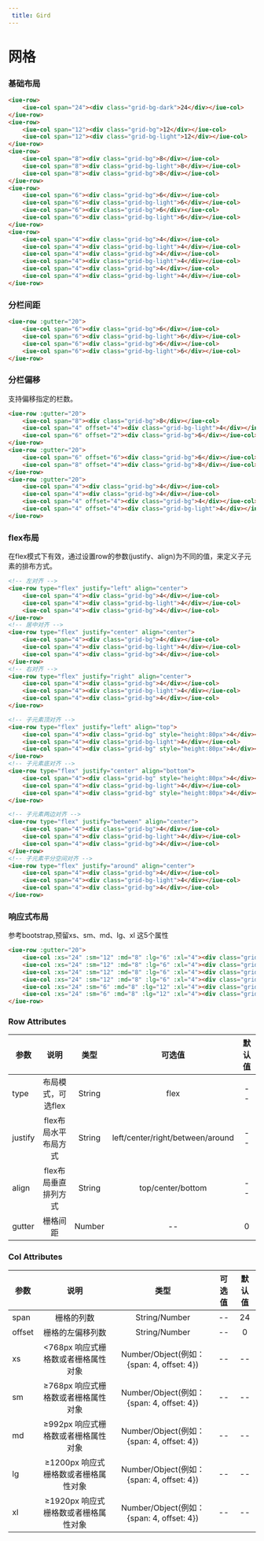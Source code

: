 ```yaml
---
 title: Gird
---
```


# 网格

### 基础布局

<grid-base></grid-base>

~~~ html
<iue-row>
    <iue-col span="24"><div class="grid-bg-dark">24</div></iue-col>
</iue-row>
<iue-row>
    <iue-col span="12"><div class="grid-bg">12</div></iue-col>
    <iue-col span="12"><div class="grid-bg-light">12</div></iue-col>
</iue-row>
<iue-row>
    <iue-col span="8"><div class="grid-bg">8</div></iue-col>
    <iue-col span="8"><div class="grid-bg-light">8</div></iue-col>
    <iue-col span="8"><div class="grid-bg">8</div></iue-col>
</iue-row>
<iue-row>
    <iue-col span="6"><div class="grid-bg">6</div></iue-col>
    <iue-col span="6"><div class="grid-bg-light">6</div></iue-col>
    <iue-col span="6"><div class="grid-bg">6</div></iue-col>
    <iue-col span="6"><div class="grid-bg-light">6</div></iue-col>
</iue-row>
<iue-row>
    <iue-col span="4"><div class="grid-bg">4</div></iue-col>
    <iue-col span="4"><div class="grid-bg-light">4</div></iue-col>
    <iue-col span="4"><div class="grid-bg">4</div></iue-col>
    <iue-col span="4"><div class="grid-bg-light">4</div></iue-col>
    <iue-col span="4"><div class="grid-bg">4</div></iue-col>
    <iue-col span="4"><div class="grid-bg-light">4</div></iue-col>
</iue-row>
~~~

### 分栏间距
<grid-gutter></grid-gutter>

~~~html
<iue-row :gutter="20">
    <iue-col span="6"><div class="grid-bg">6</div></iue-col>
    <iue-col span="6"><div class="grid-bg-light">6</div></iue-col>
    <iue-col span="6"><div class="grid-bg">6</div></iue-col>
    <iue-col span="6"><div class="grid-bg-light">6</div></iue-col>
</iue-row>
~~~

### 分栏偏移
支持偏移指定的栏数。
<grid-offset></grid-offset>

~~~html
<iue-row :gutter="20">
    <iue-col span="8"><div class="grid-bg">8</div></iue-col>
    <iue-col span="4" offset="4"><div class="grid-bg-light">4</div></iue-col>
    <iue-col span="6" offset="2"><div class="grid-bg">6</div></iue-col>
</iue-row>
<iue-row :gutter="20">
    <iue-col span="6" offset="6"><div class="grid-bg">6</div></iue-col>
    <iue-col span="8" offset="4"><div class="grid-bg">8</div></iue-col>
</iue-row>
<iue-row :gutter="20">
    <iue-col span="4"><div class="grid-bg">4</div></iue-col>
    <iue-col span="4"><div class="grid-bg">4</div></iue-col>
    <iue-col span="4" offset="4"><div class="grid-bg">4</div></iue-col>
    <iue-col span="4" offset="4"><div class="grid-bg-light">4</div></iue-col>
</iue-row>
~~~
### flex布局
在flex模式下有效，通过设置row的参数(justify、align)为不同的值，来定义子元素的排布方式。

<grid-flex></grid-flex>

~~~html
<!-- 左对齐 -->
<iue-row type="flex" justify="left" align="center">
    <iue-col span="4"><div class="grid-bg">4</div></iue-col>
    <iue-col span="4"><div class="grid-bg-light">4</div></iue-col>
    <iue-col span="4"><div class="grid-bg">4</div></iue-col>
</iue-row>
<!-- 居中对齐 -->
<iue-row type="flex" justify="center" align="center">
    <iue-col span="4"><div class="grid-bg">4</div></iue-col>
    <iue-col span="4"><div class="grid-bg-light">4</div></iue-col>
    <iue-col span="4"><div class="grid-bg">4</div></iue-col>
</iue-row>
<!-- 右对齐 -->
<iue-row type="flex" justify="right" align="center">
    <iue-col span="4"><div class="grid-bg">4</div></iue-col>
    <iue-col span="4"><div class="grid-bg-light">4</div></iue-col>
    <iue-col span="4"><div class="grid-bg">4</div></iue-col>
</iue-row>

<!-- 子元素顶对齐 -->
<iue-row type="flex" justify="left" align="top">
    <iue-col span="4"><div class="grid-bg" style="height:80px">4</div></iue-col>
    <iue-col span="4"><div class="grid-bg-light">4</div></iue-col>
    <iue-col span="4"><div class="grid-bg" style="height:80px">4</div></iue-col>
</iue-row>
<!-- 子元素底对齐 -->
<iue-row type="flex" justify="center" align="bottom">
    <iue-col span="4"><div class="grid-bg" style="height:80px">4</div></iue-col>
    <iue-col span="4"><div class="grid-bg-light">4</div></iue-col>
    <iue-col span="4"><div class="grid-bg" style="height:80px">4</div></iue-col>
</iue-row>

<!-- 子元素两边对齐 -->
<iue-row type="flex" justify="between" align="center">
    <iue-col span="4"><div class="grid-bg">4</div></iue-col>
    <iue-col span="4"><div class="grid-bg-light">4</div></iue-col>
    <iue-col span="4"><div class="grid-bg">4</div></iue-col>
</iue-row>
<!-- 子元素平分空间对齐 -->
<iue-row type="flex" justify="around" align="center">
    <iue-col span="4"><div class="grid-bg">4</div></iue-col>
    <iue-col span="4"><div class="grid-bg-light">4</div></iue-col>
    <iue-col span="4"><div class="grid-bg">4</div></iue-col>
</iue-row>
~~~

### 响应式布局
参考bootstrap,预留xs、sm、md、lg、xl 这5个属性

<grid-media></grid-media>

~~~html
<iue-row :gutter="20">
    <iue-col :xs="24" :sm="12" :md="8" :lg="6" :xl="4"><div class="grid-bg"> </div></iue-col>
    <iue-col :xs="24" :sm="12" :md="8" :lg="6" :xl="4"><div class="grid-bg-light"> </div></iue-col>
    <iue-col :xs="24" :sm="12" :md="8" :lg="6" :xl="4"><div class="grid-bg"> </div></iue-col>
    <iue-col :xs="24" :sm="12" :md="8" :lg="6" :xl="4"><div class="grid-bg-light"> </div></iue-col>
    <iue-col :xs="24" :sm="6" :md="8" :lg="12" :xl="4"><div class="grid-bg"> </div></iue-col>
    <iue-col :xs="24" :sm="6" :md="8" :lg="12" :xl="4"><div class="grid-bg-light"> </div></iue-col>
</iue-row>
~~~


### Row Attributes

| 参数        | 说明                       | 类型        | 可选值                             |默认值       |
| ----------- |:-----------------------:| :------------:| :---------------------------------:| :----------:|
| type        | 布局模式，可选flex         |    String   | flex                               |  --         |
| justify     | flex布局水平布局方式       |    String   | left/center/right/between/around   |  --         |
| align       | flex布局垂直排列方式       |    String   | top/center/bottom                   |  --        |
| gutter      | 栅格间距                  |    Number   | --                                  |  0        |


### Col Attributes

| 参数        | 说明                                | 类型                                           | 可选值         |默认值       |
| ----------- |:----------------------------------:| :---------------------------------------------:| :-------------:| :----------:|
| span        | 栅格的列数                          |    String/Number                               |  --            |  24        |
| offset      | 栅格的左偏移列数                     |    String/Number                               | --             |  0         |
| xs          | <768px 响应式栅格数或者栅格属性对象   |    Number/Object(例如： {span: 4, offset: 4})   | --             |  --        |
| sm          | ≥768px 响应式栅格数或者栅格属性对象   |    Number/Object(例如： {span: 4, offset: 4})   | --             |  --          |
| md          | ≥992px 响应式栅格数或者栅格属性对象   |    Number/Object(例如： {span: 4, offset: 4})   | --             |  --          |
| lg          | ≥1200px 响应式栅格数或者栅格属性对象   |    Number/Object(例如： {span: 4, offset: 4})   | --             |  --          |
| xl          | ≥1920px 响应式栅格数或者栅格属性对象   |    Number/Object(例如： {span: 4, offset: 4})   | --             |  --          |
<style lang="less">
    /* 示例间距 */
    .example-demo{
        .grid-bg-dark{
            background:#dddddd;
            border-radius:4px;
             width:100%;
             height:50px;
             line-height:50px;
             margin-bottom:10px;
        }
        .grid-bg{
            background:#D6D8DC;
            border-radius:4px;
             width:100%;
             height:50px;
             line-height:50px;
             margin-bottom:10px;
        }
        .grid-bg-light{
            background:#f8f8f8;
             border-radius:4px;
             width:100%;
             height:50px;
             line-height:50px;
             margin-bottom:10px;
        }
        .iue-row{
            margin:10px 0;  
            
        }
        .iue-col{
            
           
            text-align:center;
            font-size:16px;
           
            
        }
    }
</style>